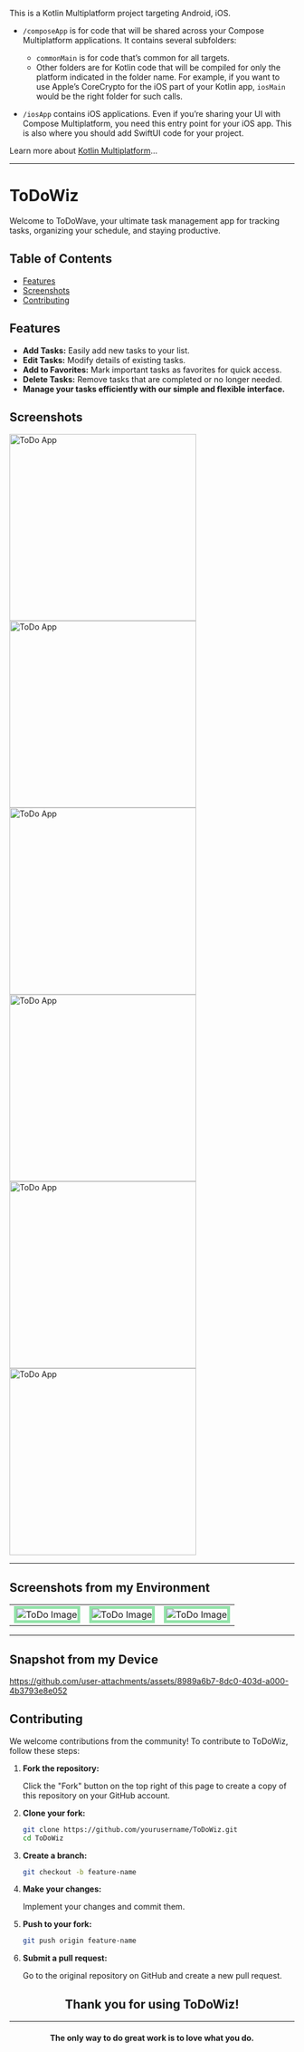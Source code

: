 This is a Kotlin Multiplatform project targeting Android, iOS.

* `/composeApp` is for code that will be shared across your Compose Multiplatform applications.
  It contains several subfolders:
  - `commonMain` is for code that’s common for all targets.
  - Other folders are for Kotlin code that will be compiled for only the platform indicated in the folder name.
    For example, if you want to use Apple’s CoreCrypto for the iOS part of your Kotlin app,
    `iosMain` would be the right folder for such calls.

* `/iosApp` contains iOS applications. Even if you’re sharing your UI with Compose Multiplatform, 
  you need this entry point for your iOS app. This is also where you should add SwiftUI code for your project.


Learn more about [Kotlin Multiplatform](https://www.jetbrains.com/help/kotlin-multiplatform-dev/get-started.html)…

---

# ToDoWiz

Welcome to ToDoWave, your ultimate task management app for tracking tasks, organizing your schedule, and staying productive.

## Table of Contents

- [Features](#features)
- [Screenshots](#screenshots)
- [Contributing](#contributing)

## Features

- **Add Tasks:** Easily add new tasks to your list.
- **Edit Tasks:** Modify details of existing tasks.
- **Add to Favorites:** Mark important tasks as favorites for quick access.
- **Delete Tasks:** Remove tasks that are completed or no longer needed.
- **Manage your tasks efficiently with our simple and flexible interface.**

## Screenshots

<img src="https://github.com/user-attachments/assets/2fbc1c04-d108-422c-a934-49d7f00a5a9a" alt="ToDo App" width="330"/>
<img src="https://github.com/user-attachments/assets/77f3b5e0-bab0-4bce-8240-34ad292f797c" alt="ToDo App" width="330"/>
<img src="https://github.com/user-attachments/assets/0c119875-b84c-4b27-a2fc-540a19550ba9" alt="ToDo App" width="330"/>
<img src="https://github.com/user-attachments/assets/080bdcb1-3a7b-4590-b65a-fc73703491c9" alt="ToDo App" width="330"/>
<img src="https://github.com/user-attachments/assets/4f6edeaf-3ebb-405a-8ffa-bf6e496734ac" alt="ToDo App" width="330"/>
<img src="https://github.com/user-attachments/assets/6d94e0d6-2efd-4eb6-a832-b38a75be9655" alt="ToDo App" width="330"/>

---
## Screenshots from my Environment

 <table align="center">
  <tr>
    <td><img src="https://github.com/user-attachments/assets/d7458e84-26e8-44c1-8890-edd473180830" alt="ToDo Image"  style="border: 5px solid #92E3A9;"/></td>
    <td><img src="https://github.com/user-attachments/assets/a09a073f-8dc1-4e80-a33c-603e31dfaa0a" alt="ToDo Image"  style="border: 5px solid #92E3A9;"/></td>
    <td><img src="https://github.com/user-attachments/assets/d2cd3765-93b1-406c-8c98-542daaeba3da" alt="ToDo Image"  style="border: 5px solid #92E3A9;"/></td>
  </tr>
</table>

---
## Snapshot from my Device



https://github.com/user-attachments/assets/8989a6b7-8dc0-403d-a000-4b3793e8e052



## Contributing

We welcome contributions from the community! To contribute to ToDoWiz, follow these steps:

1. **Fork the repository:**

    Click the "Fork" button on the top right of this page to create a copy of this repository on your GitHub account.

2. **Clone your fork:**

    ```bash
    git clone https://github.com/yourusername/ToDoWiz.git
    cd ToDoWiz
    ```

3. **Create a branch:**

    ```bash
    git checkout -b feature-name
    ```

4. **Make your changes:**

    Implement your changes and commit them.

5. **Push to your fork:**

    ```bash
    git push origin feature-name
    ```

6. **Submit a pull request:**

    Go to the original repository on GitHub and create a new pull request.


<h2 align="center">Thank you for using ToDoWiz!</h2>

---

<h4 align="center">The only way to do great work is to love what you do.</h4>

